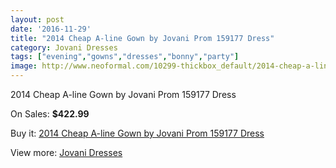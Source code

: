 ```yaml
---
layout: post
date: '2016-11-29'
title: "2014 Cheap A-line Gown by Jovani Prom 159177 Dress"
category: Jovani Dresses
tags: ["evening","gowns","dresses","bonny","party"]
image: http://www.neoformal.com/10299-thickbox_default/2014-cheap-a-line-gown-by-jovani-prom-159177-dress.jpg
---
```

2014 Cheap A-line Gown by Jovani Prom 159177 Dress

On Sales: **$422.99**
<a href="https://www.neoformal.com/en/jovani-dresses-2014/3566-2014-cheap-a-line-gown-by-jovani-prom-159177-dress.html"><amp-img layout="responsive" width="600" height="600" src="//www.neoformal.com/10299-thickbox_default/2014-cheap-a-line-gown-by-jovani-prom-159177-dress.jpg" alt="2014 Cheap A-line Gown by Jovani Prom 159177 Dress 0" /></a>
<a href="https://www.neoformal.com/en/jovani-dresses-2014/3566-2014-cheap-a-line-gown-by-jovani-prom-159177-dress.html"><amp-img layout="responsive" width="600" height="600" src="//www.neoformal.com/10303-thickbox_default/2014-cheap-a-line-gown-by-jovani-prom-159177-dress.jpg" alt="2014 Cheap A-line Gown by Jovani Prom 159177 Dress 1" /></a>
<a href="https://www.neoformal.com/en/jovani-dresses-2014/3566-2014-cheap-a-line-gown-by-jovani-prom-159177-dress.html"><amp-img layout="responsive" width="600" height="600" src="//www.neoformal.com/10302-thickbox_default/2014-cheap-a-line-gown-by-jovani-prom-159177-dress.jpg" alt="2014 Cheap A-line Gown by Jovani Prom 159177 Dress 2" /></a>
<a href="https://www.neoformal.com/en/jovani-dresses-2014/3566-2014-cheap-a-line-gown-by-jovani-prom-159177-dress.html"><amp-img layout="responsive" width="600" height="600" src="//www.neoformal.com/10301-thickbox_default/2014-cheap-a-line-gown-by-jovani-prom-159177-dress.jpg" alt="2014 Cheap A-line Gown by Jovani Prom 159177 Dress 3" /></a>
<a href="https://www.neoformal.com/en/jovani-dresses-2014/3566-2014-cheap-a-line-gown-by-jovani-prom-159177-dress.html"><amp-img layout="responsive" width="600" height="600" src="//www.neoformal.com/10300-thickbox_default/2014-cheap-a-line-gown-by-jovani-prom-159177-dress.jpg" alt="2014 Cheap A-line Gown by Jovani Prom 159177 Dress 4" /></a>

Buy it: [2014 Cheap A-line Gown by Jovani Prom 159177 Dress](https://www.neoformal.com/en/jovani-dresses-2014/3566-2014-cheap-a-line-gown-by-jovani-prom-159177-dress.html "2014 Cheap A-line Gown by Jovani Prom 159177 Dress")

View more: [Jovani Dresses](https://www.neoformal.com/en/48-jovani-dresses-2014 "Jovani Dresses")